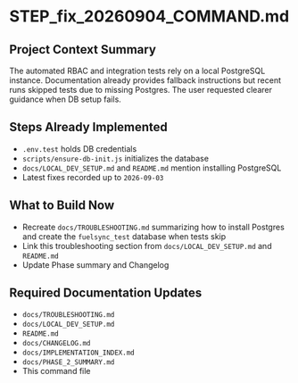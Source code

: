 # STEP_fix_20260904_COMMAND.md
## Project Context Summary
The automated RBAC and integration tests rely on a local PostgreSQL instance. Documentation already provides fallback instructions but recent runs skipped tests due to missing Postgres. The user requested clearer guidance when DB setup fails.

## Steps Already Implemented
- `.env.test` holds DB credentials
- `scripts/ensure-db-init.js` initializes the database
- `docs/LOCAL_DEV_SETUP.md` and `README.md` mention installing PostgreSQL
- Latest fixes recorded up to `2026-09-03`

## What to Build Now
- Recreate `docs/TROUBLESHOOTING.md` summarizing how to install Postgres and create the `fuelsync_test` database when tests skip
- Link this troubleshooting section from `docs/LOCAL_DEV_SETUP.md` and `README.md`
- Update Phase summary and Changelog

## Required Documentation Updates
- `docs/TROUBLESHOOTING.md`
- `docs/LOCAL_DEV_SETUP.md`
- `README.md`
- `docs/CHANGELOG.md`
- `docs/IMPLEMENTATION_INDEX.md`
- `docs/PHASE_2_SUMMARY.md`
- This command file

